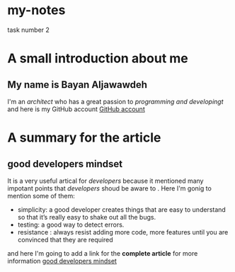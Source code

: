 # my-notes
task number 2
# A small introduction about me 
## My name is **Bayan Aljawawdeh**
I'm an *architect* who has a great passion to *programming and developingt*
and here is my GitHub account
[GitHub account]( https://github.com/bayanfuad)

# A summary for the article
## good developers mindset
It is a very useful artical for *developers* because it mentioned many impotant points that *developers* shoud be aware to . Here I'm gonig to mention some of them:
- simplicity: a good developer creates things that are easy to understand so that it’s really easy to shake out all the bugs.
- testing: a good way to detect errors.
- resistance : always resist adding more code, more features until you are convinced that they are required 

and here I'm going to add a link for the **complete article** for more information 
[good developers mindset]( https://github.com/bayanfuad)
